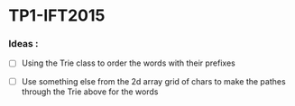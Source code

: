 # TP1-IFT2015

### Ideas :
  - [ ] Using the Trie class to order the words with their prefixes <br>
  - [ ] Use something else from the 2d array grid of chars to make the pathes through the Trie above for the words

        
